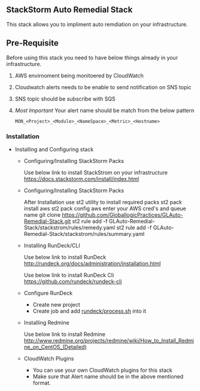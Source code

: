 ## StackStorm Auto Remedial Stack

This stack allows you to impliment auto remdiation on your infrastructure.

## Pre-Requisite
Before using this stack you need to have below things already in your infrastructure.

1. AWS envirnoment being monitoered by CloudWatch
2. Cloudwatch alerts needs to be enable to send notification on SNS topic
3. SNS topic should be subscribe with SQS
4. *Most Important* Your alert name should be match from the below pattern
      
      `MON_<Project>_<Module>_<NameSpace>_<Metric>_<Hostname>`




### Installation

 * Installing and Configuring stack
	
	* Configuring/Installing StackStorm Packs
	
		Use below link to install StackStrom on your infrastructure
		https://docs.stackstorm.com/install/index.html
			
	* Configuring/Installing StackStorm Packs
		
		After Installation use st2 utility to install required packs
		st2 pack install aws
		st2 pack config aws
		enter your AWS cred's and queue name
		git clone https://github.com/GloballogicPractices/GLAuto-Remedial-Stack.git
		st2 rule add -f GLAuto-Remedial-Stack/stackstrom/rules/remedy.yaml
		st2 rule add -f GLAuto-Remedial-Stack/stackstrom/rules/summary.yaml	
				
	* Installing RunDeck/CLI

		Use below link to install RunDeck
			http://rundeck.org/docs/administration/installation.html
				
		Use below link to install RunDeck Cli
			https://github.com/rundeck/rundeck-cli
			
	* Configure RunDeck

		* Create new project
		* Create job and add [rundeck/process.sh](process.sh) into it 
			

	* Installing Redmine
		
		Use below link to install Redmine
			http://www.redmine.org/projects/redmine/wiki/How_to_Install_Redmine_on_CentOS_(Detailed)
				
	* CloudWatch Plugins

		* You can use your own CloudWatch plugins for this stack
		* Make sure that Alert name should be in the above mentioned format.
			
	

